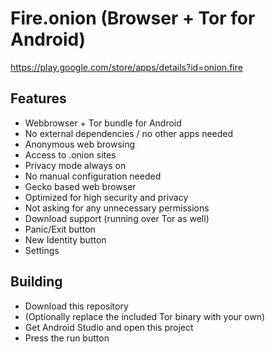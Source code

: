 # Fire.onion (Browser + Tor for Android)

https://play.google.com/store/apps/details?id=onion.fire

## Features
- Webbrowser + Tor bundle for Android
- No external dependencies / no other apps needed
- Anonymous web browsing
- Access to .onion sites
- Privacy mode always on
- No manual configuration needed
- Gecko based web browser
- Optimized for high security and privacy
- Not asking for any unnecessary permissions
- Download support (running over Tor as well)
- Panic/Exit button
- New Identity button
- Settings

## Building
- Download this repository
- (Optionally replace the included Tor binary with your own)
- Get Android Studio and open this project
- Press the run button

